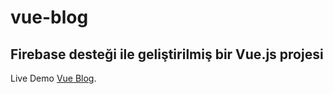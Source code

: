 # vue-blog

## Firebase desteği ile geliştirilmiş bir Vue.js projesi

Live Demo [Vue Blog](https://vue-blog-project.netlify.app/).
